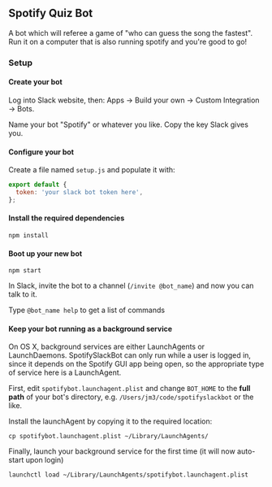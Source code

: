 ## Spotify Quiz Bot

A bot which will referee a game of "who can guess the song the fastest". Run it on a computer that is also running spotify and you're good to go!

### Setup

#### Create your bot

Log into Slack website, then: Apps -> Build your own -> Custom Integration -> Bots.

Name your bot "Spotify" or whatever you like. Copy the key Slack gives you.

#### Configure your bot

Create a file named `setup.js` and populate it with:

```javascript
export default {
  token: 'your slack bot token here',
};
```

#### Install the required dependencies

    npm install

#### Boot up your new bot

    npm start

In Slack, invite the bot to a channel (`/invite @bot_name`) and now you can talk to it.

Type `@bot_name help` to get a list of commands

#### Keep your bot running as a background service

On OS X, background services are either LaunchAgents or LaunchDaemons.
SpotifySlackBot can only run while a user is logged in, since it depends
on the Spotify GUI app being open, so the appropriate type of service
here is a LaunchAgent.

First, edit `spotifybot.launchagent.plist` and change `BOT_HOME` to
the **full path** of your bot's directory, e.g.
`/Users/jm3/code/spotifyslackbot` or the like.

Install the launchAgent by copying it to the required location:

    cp spotifybot.launchagent.plist ~/Library/LaunchAgents/

Finally, launch your background service for the first time (it will now auto-start upon login)

    launchctl load ~/Library/LaunchAgents/spotifybot.launchagent.plist

